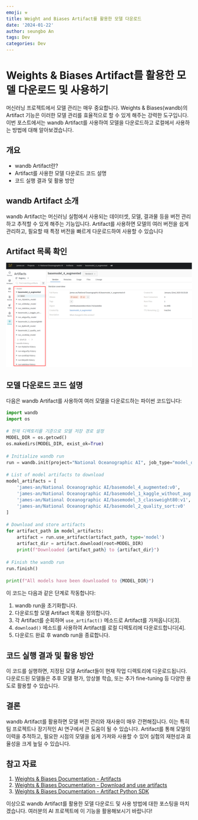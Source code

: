 ```yaml
---
emoji: ⚒️
title: Weight and Biases Artifact를 활용한 모델 다운로드
date: '2024-01-22'
author: seungbo An
tags: Dev
categories: Dev
---
```


# Weights & Biases Artifact를 활용한 모델 다운로드 및 사용하기

머신러닝 프로젝트에서 모델 관리는 매우 중요합니다. Weights & Biases(wandb)의 Artifact 기능은 이러한 모델 관리를 효율적으로 할 수 있게 해주는 강력한 도구입니다. 이번 포스트에서는 wandb Artifact를 사용하여 모델을 다운로드하고 로컬에서 사용하는 방법에 대해 알아보겠습니다.

## 개요

- wandb Artifact란?
- Artifact를 사용한 모델 다운로드 코드 설명
- 코드 실행 결과 및 활용 방안

## wandb Artifact 소개

wandb Artifact는 머신러닝 실험에서 사용되는 데이터셋, 모델, 결과물 등을 버전 관리하고 추적할 수 있게 해주는 기능입니다. Artifact를 사용하면 모델의 여러 버전을 쉽게 관리하고, 필요할 때 특정 버전을 빠르게 다운로드하여 사용할 수 있습니다

## Artifact 목록 확인
![alt text](image.png)

## 모델 다운로드 코드 설명

다음은 wandb Artifact를 사용하여 여러 모델을 다운로드하는 파이썬 코드입니다:

```python
import wandb
import os

# 현재 디렉토리를 기준으로 모델 저장 경로 설정
MODEL_DIR = os.getcwd()
os.makedirs(MODEL_DIR, exist_ok=True)

# Initialize wandb run
run = wandb.init(project="National Oceanographic AI", job_type="model_download")

# List of model artifacts to download
model_artifacts = [
    'james-an/National Oceanographic AI/basemodel_4_augmented:v0',
    'james-an/National Oceanographic AI/basemodel_1_kaggle_without_aug:v0',
    'james-an/National Oceanographic AI/basemodel_3_classweight80:v1',
    'james-an/National Oceanographic AI/basemodel_2_quality_sort:v0'
]

# Download and store artifacts
for artifact_path in model_artifacts:
    artifact = run.use_artifact(artifact_path, type='model')
    artifact_dir = artifact.download(root=MODEL_DIR)
    print(f"Downloaded {artifact_path} to {artifact_dir}")

# Finish the wandb run
run.finish()

print(f"All models have been downloaded to {MODEL_DIR}")
```

이 코드는 다음과 같은 단계로 작동합니다:

1. wandb run을 초기화합니다.
2. 다운로드할 모델 Artifact 목록을 정의합니다.
3. 각 Artifact를 순회하며 `use_artifact()` 메소드로 Artifact를 가져옵니다[3].
4. `download()` 메소드를 사용하여 Artifact를 로컬 디렉토리에 다운로드합니다[4].
5. 다운로드 완료 후 wandb run을 종료합니다.

## 코드 실행 결과 및 활용 방안

이 코드를 실행하면, 지정된 모델 Artifact들이 현재 작업 디렉토리에 다운로드됩니다. 다운로드된 모델들은 추후 모델 평가, 앙상블 학습, 또는 추가 fine-tuning 등 다양한 용도로 활용할 수 있습니다.

## 결론

wandb Artifact를 활용하면 모델 버전 관리와 재사용이 매우 간편해집니다. 이는 특히 팀 프로젝트나 장기적인 AI 연구에서 큰 도움이 될 수 있습니다. Artifact를 통해 모델의 이력을 추적하고, 필요한 시점의 모델을 쉽게 가져와 사용할 수 있어 실험의 재현성과 효율성을 크게 높일 수 있습니다.

## 참고 자료

1. [Weights & Biases Documentation - Artifacts](https://docs.wandb.ai/guides/artifacts/)
2. [Weights & Biases Documentation - Download and use artifacts](https://docs.wandb.ai/guides/artifacts/download-and-use-an-artifact/)
3. [Weights & Biases Documentation - Artifact Python SDK](https://docs.wandb.ai/ref/python/artifact/)

이상으로 wandb Artifact를 활용한 모델 다운로드 및 사용 방법에 대한 포스팅을 마치겠습니다. 여러분의 AI 프로젝트에 이 기능을 활용해보시기 바랍니다!